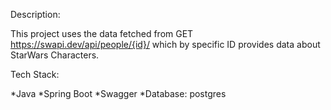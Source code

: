 Description: 

This project uses the data fetched from GET https://swapi.dev/api/people/{id}/ which by specific ID provides data about StarWars Characters. 

Tech Stack:

*Java
*Spring Boot
*Swagger
*Database: postgres

